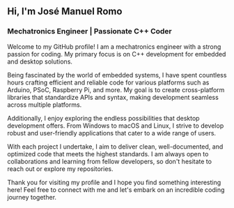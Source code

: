 ## Hi, I'm José Manuel Romo

### Mechatronics Engineer | Passionate C++ Coder

Welcome to my GitHub profile! I am a mechatronics engineer with a strong passion for coding. My primary focus is on C++ development for embedded and desktop solutions.

Being fascinated by the world of embedded systems, I have spent countless hours crafting efficient and reliable code for various platforms such as Arduino, PSoC, Raspberry Pi, and more. My goal is to create cross-platform libraries that standardize APIs and syntax, making development seamless across multiple platforms.

Additionally, I enjoy exploring the endless possibilities that desktop development offers. From Windows to macOS and Linux, I strive to develop robust and user-friendly applications that cater to a wide range of users.

With each project I undertake, I aim to deliver clean, well-documented, and optimized code that meets the highest standards. I am always open to collaborations and learning from fellow developers, so don't hesitate to reach out or explore my repositories.

Thank you for visiting my profile and I hope you find something interesting here! Feel free to connect with me and let's embark on an incredible coding journey together.

